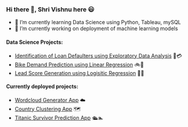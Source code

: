 ### Hi there 👋, Shri Vishnu here 😃

- 🌱 I’m currently learning Data Science using Python, Tableau, mySQL
- 🔭 I’m currently working on deployment of machine learning models

#### Data Science Projects:
  - <a href=https://github.com/shrivishnu-p/credit-eda-case-study>Identification of Loan Defaulters using Exploratory Data Analysis</a> 🏦💳
  - <a href=https://github.com/shrivishnu-p/bike-demand-prediction>Bike Demand Prediction using Linear Regression</a> 🚲🚴
  - <a href=https://github.com/shrivishnu-p/lead-score-generation>Lead Score Generation using Logisitic Regression</a> 👥💯

#### Currently deployed projects:
- <a href=https://github.com/shrivishnu-p/wordcloud-app>Wordcloud Generator App</a> ☁️
- <a href=https://github.com/shrivishnu-p/cluster-app>Country Clustering App</a> 🗺️
- <a href=https://github.com/shrivishnu-p/titanic-app>Titanic Survivor Prediction App</a> 🛳️🏊


<!--
**shrivishnu-p/shrivishnu-p** is a ✨ _special_ ✨ repository because its `README.md` (this file) appears on your GitHub profile.
Here are some ideas to get you started:
- 👯 I’m looking to collaborate on ...
- 🤔 I’m looking for help with ...
- 💬 Ask me about ...
- 📫 How to reach me: ...
- 😄 Pronouns: ...
- ⚡ Fun fact: ...
-->
